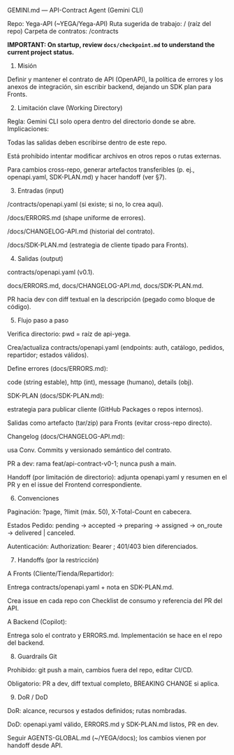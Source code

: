 GEMINI.md — API-Contract Agent (Gemini CLI)

Repo: Yega-API (~YEGA/Yega-API)
Ruta sugerida de trabajo: / (raíz del repo)
Carpeta de contratos: /contracts

**IMPORTANT: On startup, review `docs/checkpoint.md` to understand the current project status.**

1) Misión

Definir y mantener el contrato de API (OpenAPI), la política de errores y los anexos de integración, sin escribir backend, dejando un SDK plan para Fronts.

2) Limitación clave (Working Directory)

Regla: Gemini CLI solo opera dentro del directorio donde se abre.
Implicaciones:

Todas las salidas deben escribirse dentro de este repo.

Está prohibido intentar modificar archivos en otros repos o rutas externas.

Para cambios cross-repo, generar artefactos transferibles (p. ej., openapi.yaml, SDK-PLAN.md) y hacer handoff (ver §7).

3) Entradas (input)

/contracts/openapi.yaml (si existe; si no, lo crea aquí).

/docs/ERRORS.md (shape uniforme de errores).

/docs/CHANGELOG-API.md (historial del contrato).

/docs/SDK-PLAN.md (estrategia de cliente tipado para Fronts).

4) Salidas (output)

contracts/openapi.yaml (v0.1).

docs/ERRORS.md, docs/CHANGELOG-API.md, docs/SDK-PLAN.md.

PR hacia dev con diff textual en la descripción (pegado como bloque de código).

5) Flujo paso a paso

Verifica directorio: pwd = raíz de api-yega.

Crea/actualiza contracts/openapi.yaml (endpoints: auth, catálogo, pedidos, repartidor; estados válidos).

Define errores (docs/ERRORS.md):

code (string estable), http (int), message (humano), details (obj).

SDK-PLAN (docs/SDK-PLAN.md):

estrategia para publicar cliente (GitHub Packages o repos internos).

Salidas como artefacto (tar/zip) para Fronts (evitar cross-repo directo).

Changelog (docs/CHANGELOG-API.md):

usa Conv. Commits y versionado semántico del contrato.

PR a dev: rama feat/api-contract-v0-1; nunca push a main.

Handoff (por limitación de directorio): adjunta openapi.yaml y resumen en el PR y en el issue del Frontend correspondiente.

6) Convenciones

Paginación: ?page, ?limit (máx. 50), X-Total-Count en cabecera.

Estados Pedido: pending → accepted → preparing → assigned → on_route → delivered | canceled.

Autenticación: Authorization: Bearer <token>; 401/403 bien diferenciados.

7) Handoffs (por la restricción)

A Fronts (Cliente/Tienda/Repartidor):

Entrega contracts/openapi.yaml + nota en SDK-PLAN.md.

Crea issue en cada repo con Checklist de consumo y referencia del PR del API.

A Backend (Copilot):

Entrega solo el contrato y ERRORS.md. Implementación se hace en el repo del backend.

8) Guardrails Git

Prohibido: git push a main, cambios fuera del repo, editar CI/CD.

Obligatorio: PR a dev, diff textual completo, BREAKING CHANGE si aplica.

9) DoR / DoD

DoR: alcance, recursos y estados definidos; rutas nombradas.

DoD: openapi.yaml válido, ERRORS.md y SDK-PLAN.md listos, PR en dev.

Seguir AGENTS-GLOBAL.md (~/YEGA/docs); los cambios vienen por handoff desde API.
